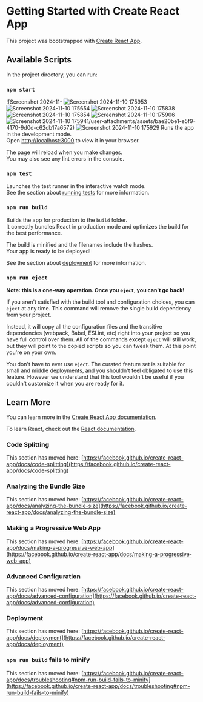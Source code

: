 # Getting Started with Create React App

This project was bootstrapped with [Create React App](https://github.com/facebook/create-react-app).

## Available Scripts

In the project directory, you can run:

### `npm start`
![Screenshot 2024-11-
![Screenshot 2024-11-10 175953](https://github.com/user-attachments/assets/fcc11734-1d1e-4498-bcf8-3c37fca07d94)
![Screenshot 2024-11-10 175654](https://github.com/user-attachments/assets/2fe958eb-3b2d-493a-8a78-9dfe1e27a3f0)
![Screenshot 2024-11-10 175838](https://github.com/user-attachments/assets/96555ff8-990b-4fd8-b0be-a36ff15ce0ac)
![Screenshot 2024-11-10 175854](https://github.com/user-attachments/assets/4cbacd5d-f2ad-4c5d-8de5-4b0623cc516f)
![Screenshot 2024-11-10 175906](https://github.com/user-attachments/assets/54880c8d-23a2-474d-9115-5d026ed78cb7)
![Screenshot 2024-11-10 175941](https://github.com/user-attachments/assets/974a68b9-25f5-402f-acde-ed509b514ea5)/user-attachments/assets/bae20be1-e5f9-4170-9d0d-c62db17a6572)
![Screenshot 2024-11-10 175929](https://github.com/user-attachments/assets/e572b0d0-70c5-4f3a-94cd-64ccc0f56916)
Runs the app in the development mode.\
Open [http://localhost:3000](http://localhost:3000) to view it in your browser.

The page will reload when you make changes.\
You may also see any lint errors in the console.

### `npm test`

Launches the test runner in the interactive watch mode.\
See the section about [running tests](https://facebook.github.io/create-react-app/docs/running-tests) for more information.

### `npm run build`

Builds the app for production to the `build` folder.\
It correctly bundles React in production mode and optimizes the build for the best performance.

The build is minified and the filenames include the hashes.\
Your app is ready to be deployed!

See the section about [deployment](https://facebook.github.io/create-react-app/docs/deployment) for more information.

### `npm run eject`

**Note: this is a one-way operation. Once you `eject`, you can't go back!**

If you aren't satisfied with the build tool and configuration choices, you can `eject` at any time. This command will remove the single build dependency from your project.

Instead, it will copy all the configuration files and the transitive dependencies (webpack, Babel, ESLint, etc) right into your project so you have full control over them. All of the commands except `eject` will still work, but they will point to the copied scripts so you can tweak them. At this point you're on your own.

You don't have to ever use `eject`. The curated feature set is suitable for small and middle deployments, and you shouldn't feel obligated to use this feature. However we understand that this tool wouldn't be useful if you couldn't customize it when you are ready for it.

## Learn More

You can learn more in the [Create React App documentation](https://facebook.github.io/create-react-app/docs/getting-started).

To learn React, check out the [React documentation](https://reactjs.org/).

### Code Splitting

This section has moved here: [https://facebook.github.io/create-react-app/docs/code-splitting](https://facebook.github.io/create-react-app/docs/code-splitting)

### Analyzing the Bundle Size

This section has moved here: [https://facebook.github.io/create-react-app/docs/analyzing-the-bundle-size](https://facebook.github.io/create-react-app/docs/analyzing-the-bundle-size)

### Making a Progressive Web App

This section has moved here: [https://facebook.github.io/create-react-app/docs/making-a-progressive-web-app](https://facebook.github.io/create-react-app/docs/making-a-progressive-web-app)

### Advanced Configuration

This section has moved here: [https://facebook.github.io/create-react-app/docs/advanced-configuration](https://facebook.github.io/create-react-app/docs/advanced-configuration)

### Deployment

This section has moved here: [https://facebook.github.io/create-react-app/docs/deployment](https://facebook.github.io/create-react-app/docs/deployment)

### `npm run build` fails to minify

This section has moved here: [https://facebook.github.io/create-react-app/docs/troubleshooting#npm-run-build-fails-to-minify](https://facebook.github.io/create-react-app/docs/troubleshooting#npm-run-build-fails-to-minify)
